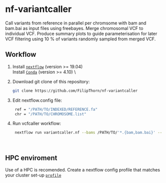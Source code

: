 # nf-variantcaller
Call variants from reference in parallel per chromsome with bam and bam.bai as input files using freebayes. Merge chromosomal VCF to individual VCF. Produce summary plots to guide parameterisation for later VCF filtering using 10 % of variants randomly sampled from merged VCF.   

## Workflow

1) Install [`nextflow`](https://www.nextflow.io/) (version >= 19.04) \
   Install [`Conda`](https://conda.io/miniconda.html) (version >= 4.10) \

2) Download git clone of this repository:
   ```bash
   git clone https://github.com/FilipThorn/nf-variantcaller
   ```
3) Edit nextflow.config file:
   ```bash
    ref = "/PATH/TO/INDEXED/REFERENCE.fa"
    chr = "/PATH/TO/CHROMOSOME.list"
   ```
4) Run vcfcaller workflow:
   ```bash
    nextflow run variantcaller.nf --bams /PATH/TO/'*.{bam,bam.bai}' --outdir PATH/TO/OUTDIR/
   ```
&nbsp;
&nbsp;
&nbsp;

## HPC enviroment
Use of a HPC is recomended. Create a nextflow config profile that matches your cluster set-up [`profile`]( https://www.nextflow.io/docs/latest/config.html#config-profiles)
